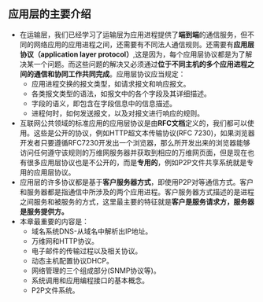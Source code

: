 ## 应用层的主要介绍

- 在运输层，我们已经学习了运输层为应用进程提供了**端到端**的通信服务，但不同的网络应用的应用进程之间，还需要有不同法人通信规则。还需要有**应用层协议（application layer protocol）**,这是因为，每个应用层协议都是为了解决某一个问题。而这些问题的解决又必须通过**位于不同主机的多个应用进程之间的通信和协同工作共同完成**。应用层协议应当规定：
  - 应用进程交换的报文类型，如请求报文和响应报文。
  - 各类报文类型的语法，如报文中的各个字段及其详细描述。
  - 字段的语义，即包含在字段信息中的信息描述。
  - 进程何时，如何发送报文，以及对报文进行响应的规则。
- 互联网公共领域的标准应用的应用层协议是由**RFC文档**定义的，我们都可以使用。这些是公开的协议，例如HTTP超文本传输协议(RFC 7230)，如果浏览器开发者只要遵循RFC7230开发出一个浏览器，那么所开发出来的浏览器能够访问任何遵守该规则的万维网服务器并获取到相应的万维网页面，但是现在也有很多应用层协议也是不公开的，而是**专用的**，例如P2P文件共享系统就是专用的应用层协议。
- 应用层的许多协议都是基于**客户服务器方式**，即使用P2P对等通信方式。客户和服务器都是指通信中所涉及的两个应用进程。客户服务器方式描述的是进程之间服务和被服务的方式，这里最主要的特征就是**客户是服务请求方，服务器是服务提供方。**
- 本章最重要的内容是：
  - 域名系统DNS-从域名中解析出IP地址。
  - 万维网和HTTP协议。
  - 电子邮件的传输过程以及相关协议。
  - 动态主机配置协议DHCP。
  - 网络管理的三个组成部分(SNMP协议等)。
  - 系统调用和应用编程接口的基本概念。
  - P2P文件系统。
